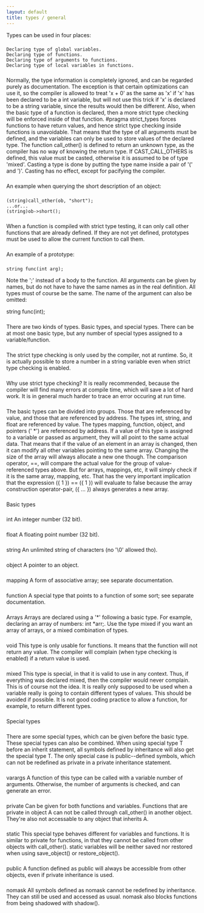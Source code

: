 ```yaml
---
layout: default
title: types / general
---
```



Types can be used in four places:
###  
    Declaring type of global variables.
    Declaring type of functions.
    Declaring type of arguments to functions.
    Declaring type of local variables in functions.
###  
Normally, the type information is completely ignored, and can be
regarded purely as documentation. The exception is that certain
optimizations can use it, so the compiler is allowed to treat 'x + 0'
as the same as 'x' if 'x' has been declared to be a int variable, but
will not use this trick if 'x' is declared to be a string variable,
since the results would then be different.  Also, when the basic type
of a function is declared, then a more strict type checking will be
enforced inside of that function.  #pragma strict_types forces
functions to have return values, and hence strict type checking inside
functions is unavoidable.  That means that the type of all arguments
must be defined, and the variables can only be used to store values of
the declared type.  The function call_other() is defined to return an
unknown type, as the compiler has no way of knowing the return type.
If CAST_CALL_OTHERS is defined, this value must be casted, otherwise
it is assumed to be of type 'mixed'.  Casting a type is done by
putting the type name inside a pair of '(' and ')'.  Casting has no
effect, except for pacifying the compiler.
###  
An example when querying the short description of an object:
###  
    (string)call_other(ob, "short");
    ...or...
    (string)ob->short();
###  
When a function is compiled with strict type testing, it can only call other
functions that are already defined.  If they are not yet defined, prototypes 
must be used to allow the current function to call them.
###  
An example of a prototype:
###  
    string func(int arg);

Note the ';' instead of a body to the function.  All arguments can be given
by names, but do not have to have the same names as in the real definition. 
All types must of course be the same.  The name of the argument can also
be omitted:

string func(int);
###  
There are two kinds of types.  Basic types, and special types.  There can be 
at most one basic type, but any number of special types assigned to a 
variable/function.
###  
The strict type checking is only used by the compiler, not at runtime.  So,
it is actually possible to store a number in a string variable even when 
strict type checking is enabled.
###  
Why use strict type checking?  It is really recommended, because the compiler
will find many errors at compile time, which will save a lot of hard work. It
is in general much harder to trace an error occuring at run time. 
###  
The basic types can be divided into groups.  Those that are referenced
by value, and those that are referenced by address.  The types int,
string, and float are referenced by value.  The types mapping,
function, object, and pointers ('<type> *') are referenced by address.
If a value of this type is assigned to a variable or passed as
argument, they will all point to the same actual data.  That means
that if the value of an element in an array is changed, then it can
modify all other variables pointing to the same array.  Changing the
size of the array will always allocate a new one though. The
comparison operator, ==, will compare the actual value for the group
of value-referenced types above.  But for arrays, mappings, etc, it
will simply check if it is the same array, mapping, etc. That has the
very important implication that the expression ({ 1 }) == ({ 1 }) will
evaluate to false because the array construction operator-pair, 
({ ... }) always generates a new array.
###  
Basic types
###  
int
    An integer number (32 bit).
###  
float
    A floating point number (32 bit).
###  
string
    An unlimited string of characters (no '\0' allowed tho). 
###  
object
    A pointer to an object.  
###  
mapping
    A form of associative array; see separate documentation.
###  
function
    A special type that points to a function of some sort;  see
    separate documentation.
###  
Arrays
    Arrays are declared using a '*' following a basic type.  For example, 
    declaring an array of numbers: int *arr;.  Use the type mixed if you want an 
    array of arrays, or a mixed combination of types.
###  
void
    This type is only usable for functions.  It means that the function will not
    return any value.  The compiler will complain (when type checking is enabled)
    if a return value is used.
###  
mixed
    This type is special, in that it is valid to use in any context.  Thus, if 
    everything was declared mixed, then the compiler would never complain. This 
    is of course not the idea. It is really only supposed to be used when a 
    variable really is going to contain different types of values. This should
    be avoided if possible.  It is not good coding practice to allow a function,
    for example, to return different types.
###  
Special types
###  
There are some special types, which can be given before the basic type. These
special types can also be combined.  When using special type T before an 
inherit statement, all symbols defined by inheritance will also get the 
special type T.  The only special case is public--defined symbols, which can 
not be redefined as private in a private inheritance statement.
###  
varargs
    A function of this type can be called with a variable number of arguments.
    Otherwise, the number of arguments is checked, and can generate an error.
###  
private
    Can be given for both functions and variables. Functions that are private in
    object A can not be called through call_other() in another object.  They're
    also not accessable to any object that inherits A.
###  
static
    This special type behaves different for variables and functions.  It is 
    similar to private for functions, in that they cannot be called from other 
    objects with call_other().  static variables will be neither saved nor 
    restored when using save_object() or restore_object().
###  
public
    A function defined as public will always be accessible from other objects, 
    even if private inheritance is used.
###  
nomask
    All symbols defined as nomask cannot be redefined by inheritance.  They can 
    still be used and accessed as usual.  nomask also blocks functions from
    being shadowed with shadow().
